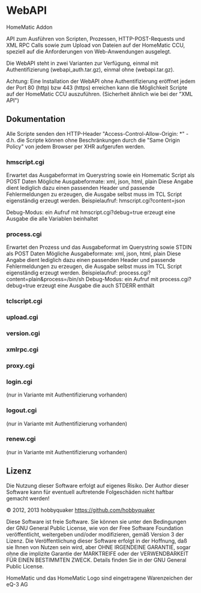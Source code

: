 # WebAPI

HomeMatic Addon

API zum Ausführen von Scripten, Prozessen, HTTP-POST-Requests und XML RPC Calls sowie zum Upload von Dateien auf der HomeMatic CCU, speziell auf die Anforderungen von Web-Anwendungen ausgelegt.

Die WebAPI steht in zwei Varianten zur Verfügung, einmal mit Authentifizierung (webapi_auth.tar.gz), einmal ohne (webapi.tar.gz).

Achtung: Eine Installation der WebAPI ohne Authentifizierung eröffnet jedem der Port 80 (http) bzw 443 (https) erreichen kann die Möglichkeit Scripte auf der HomeMatic CCU auszuführen. (Sicherheit ähnlich wie bei der "XML API")


## Dokumentation
Alle Scripte senden den HTTP-Header "Access-Control-Allow-Origin: *" - d.h. die Scripte können ohne Beschränkungen durch die "Same Origin Policy" von jedem Browser per XHR aufgerufen werden.



### hmscript.cgi
Erwartet das Ausgabeformat im Querystring sowie ein Homematic Script als POST Daten
Mögliche Ausgabeformate: xml, json, html, plain
Diese Angabe dient lediglich dazu einen passenden Header und passende Fehlermeldungen zu erzeugen, die Ausgabe selbst muss im TCL Script eigenständig erzeugt werden.
Beispielaufruf:
  hmscript.cgi?content=json

Debug-Modus: ein Aufruf mit
  hmscript.cgi?debug=true
erzeugt eine Ausgabe die alle Variablen beinhaltet

### process.cgi
Erwartet den Prozess und das Ausgabeformat im Querystring sowie STDIN als POST Daten
Mögliche Ausgabeformate: xml, json, html, plain
Diese Angabe dient lediglich dazu einen passenden Header und passende Fehlermeldungen zu erzeugen, die Ausgabe selbst muss im TCL Script eigenständig erzeugt werden.
Beispielaufruf:
  process.cgi?content=plain&process=/bin/sh
Debug-Modus: ein Aufruf mit
  process.cgi?debug=true
erzeugt eine Ausgabe die auch STDERR enthält

### tclscript.cgi

### upload.cgi

### version.cgi

### xmlrpc.cgi

### proxy.cgi

### login.cgi
(nur in Variante mit Authentifizierung vorhanden)

### logout.cgi
(nur in Variante mit Authentifizierung vorhanden)

### renew.cgi
(nur in Variante mit Authentifizierung vorhanden)


## Lizenz

Die Nutzung dieser Software erfolgt auf eigenes Risiko. Der Author dieser Software kann für eventuell auftretende Folgeschäden nicht haftbar gemacht werden!

© 2012, 2013 hobbyquaker https://github.com/hobbyquaker

Diese Software ist freie Software. Sie können sie unter den Bedingungen der GNU General Public License, wie von der Free Software Foundation veröffentlicht, weitergeben und/oder modifizieren, gemäß Version 3 der Lizenz. Die Veröffentlichung dieser Software erfolgt in der Hoffnung, daß sie Ihnen von Nutzen sein wird, aber OHNE IRGENDEINE GARANTIE, sogar ohne die implizite Garantie der MARKTREIFE oder der VERWENDBARKEIT FÜR EINEN BESTIMMTEN ZWECK. Details finden Sie in der GNU General Public License.

HomeMatic und das HomeMatic Logo sind eingetragene Warenzeichen der eQ-3 AG




